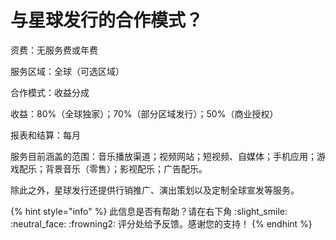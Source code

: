 # 与星球发行的合作模式？

资费：无服务费或年费

服务区域：全球（可选区域）

合作模式：收益分成

收益：80%（全球独家）；70%（部分区域发行）；50%（商业授权）

报表和结算：每月

服务目前涵盖的范围：音乐播放渠道；视频网站；短视频、自媒体；手机应用；游戏配乐；背景音乐（零售）；影视配乐；广告配乐。

除此之外，星球发行还提供行销推广、演出策划以及定制全球宣发等服务。



{% hint style="info" %}
此信息是否有帮助？请在右下角 :slight\_smile: :neutral\_face: :frowning2: 评分处给予反馈。感谢您的支持！
{% endhint %}
